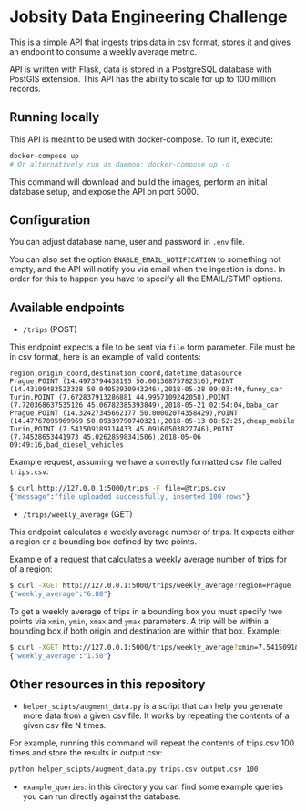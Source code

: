 

# Jobsity Data Engineering Challenge

This is a simple API that ingests trips data in csv format, stores it and gives an endpoint to consume a weekly average metric.

API is written with Flask, data is stored in a PostgreSQL database with PostGIS extension. This API has the ability to scale for up to 100 million records.

## Running locally

This API is meant to be used with docker-compose. To run it, execute:

```bash
docker-compose up
# Or alternatively run as daemon: docker-compose up -d
```

This command will download and build the images, perform an initial database setup, and expose the API on port 5000.

## Configuration

You can adjust database name, user and password in `.env` file.

You can also set the option `ENABLE_EMAIL_NOTIFICATION` to something not empty, and the API will notify you via email when the ingestion is done. In order for this to happen you have to specify all the EMAIL/STMP options.

## Available endpoints

 - `/trips` (POST)

This endpoint expects a file to be sent via `file` form parameter. File must be in csv format, here is an example of valid contents:

```csv
region,origin_coord,destination_coord,datetime,datasource
Prague,POINT (14.4973794438195 50.00136875782316),POINT (14.43109483523328 50.04052930943246),2018-05-28 09:03:40,funny_car
Turin,POINT (7.672837913286881 44.9957109242058),POINT (7.720368637535126 45.06782385393849),2018-05-21 02:54:04,baba_car
Prague,POINT (14.32427345662177 50.00002074358429),POINT (14.47767895969969 50.09339790740321),2018-05-13 08:52:25,cheap_mobile
Turin,POINT (7.541509189114433 45.09160503827746),POINT (7.74528653441973 45.02628598341506),2018-05-06 09:49:16,bad_diesel_vehicles
```

Example request, assuming we have a correctly formatted csv file called `trips.csv`:

```bash
$ curl http://127.0.0.1:5000/trips -F file=@trips.csv
{"message":"file uploaded successfully, inserted 100 rows"}
```

 - `/trips/weekly_average` (GET)

This endpoint calculates a weekly average number of trips. It expects either a region or a bounding box defined by two points.

Example of a request that calculates a weekly average number of trips for of a region:

```bash
$ curl -XGET http://127.0.0.1:5000/trips/weekly_average?region=Prague
{"weekly_average":"6.80"}
```

To get a weekly average of trips in a bounding box you must specify two points via `xmin`, `ymin`, `xmax` and `ymax` parameters. A trip will be within a bounding box if both origin and destination are within that box. Example:

```bash
$ curl -XGET http://127.0.0.1:5000/trips/weekly_average?xmin=7.5415091&ymin=45.091605&xmax=10.0588964&ymax=53.4948642
{"weekly_average":"1.50"}
```


## Other resources in this repository

 - `helper_scipts/augment_data.py` is a script that can help you generate more data from a given csv file. It works by repeating the contents of a given csv file N times.

For example, running this command will repeat the contents of trips.csv 100 times and store the results in output.csv:

```bash
python helper_scipts/augment_data.py trips.csv output.csv 100
```

 - `example_queries`: in this directory you can find some example queries you can run directly against the database.

